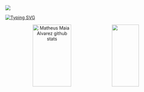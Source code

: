 <img with=100% src="https://capsule-render.vercel.app/api?type=waving&color=00B2D6&height=180%&section=header&text=Fabricio%20Tomazi%20Facco&fontSize=30&fontColor=fff&animation=twinkling&fontAlignY=35" />

[![Typing SVG](https://readme-typing-svg.herokuapp.com/?color=00bfbf&size=35&center=true&vCenter=true&width=1000&lines=Olá!+Meu+nome+é+Fabricio+Tomazi+Facco;Eu+tenho+16+anos;Eu+moro+em+Nova+Palma,+RS;Estou+estudando+Front-End;Seja+Bem-Vindo!+:%29)](https://git.io/typing-svg)

<div align="center">  
  <img width="49%" height="195px" src="https://github-readme-stats.vercel.app/api?username=fabriciotf&show_icons=true&count_private=true&hide_border=true&title_color=00bfbf&icon_color=00bfbf&text_color=c9d1d9&bg_color=0d1117" alt="Matheus Maia Alvarez github stats" /> 
  <img width="41%" height="195px" src="https://github-readme-stats.vercel.app/api/top-langs/?username=fabriciotf&layout=compact&hide_border=true&title_color=00bfbf&text_color=00bfbf&bg_color=0d1117" />
</div>
